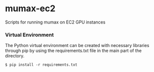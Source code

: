 mumax-ec2
=========

Scripts for running mumax on EC2 GPU instances

### Virtual Environment

The Python virtual environment can be created with necessary libraries through pip by using the requirements.txt file in the main part of the directory.

```
$ pip install -r requirements.txt
```
